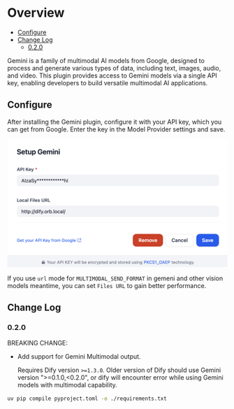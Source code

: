 # Overview

- [Configure](#configure)
- [Change Log](#change-log)
  - [0.2.0](#020)

Gemini is a family of multimodal AI models from Google, designed to process and generate various types of data, including text, images, audio, and video. This plugin provides access to Gemini models via a single API key, enabling developers to build versatile multimodal AI applications.

## Configure
After installing the Gemini plugin, configure it with your API key, which you can get from Google. Enter the key in the Model Provider settings and save.

![](./_assets/gemini-01.png)

If you use `url` mode for `MULTIMODAL_SEND_FORMAT` in gemeni and other vision models meantime, you can set `Files URL` to gain better performance.

## Change Log

### 0.2.0

BREAKING CHANGE:

- Add support for Gemini Multimodal output.

  Requires Dify version `>=1.3.0`. Older version of Dify should use Gemini version 
  ">=0.1.0,<0.2.0", or dify will encounter error while using Gemini models with multimodal
  capability.

```bash
uv pip compile pyproject.toml -o ./requirements.txt
```
